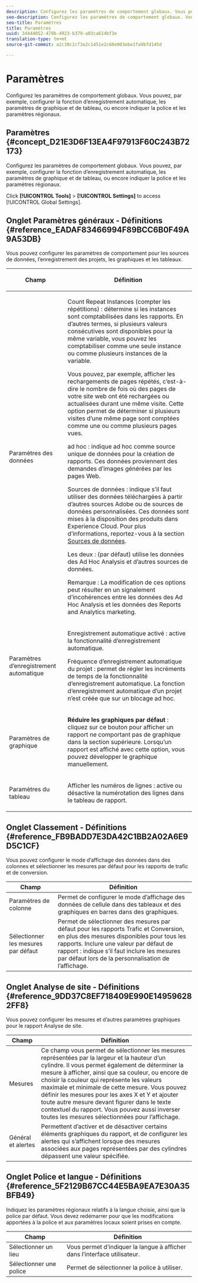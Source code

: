 ```yaml
---
description: Configurez les paramètres de comportement globaux. Vous pouvez, par exemple, configurer la fonction d’enregistrement automatique, les paramètres de graphique et de tableau, ou encore indiquer la police et les paramètres régionaux.
seo-description: Configurez les paramètres de comportement globaux. Vous pouvez, par exemple, configurer la fonction d’enregistrement automatique, les paramètres de graphique et de tableau, ou encore indiquer la police et les paramètres régionaux.
seo-title: Paramètres
title: Paramètres
uuid: 34444052-479b-4923-b379-a03ca614bf3e
translation-type: tm+mt
source-git-commit: a2c38c2cf3a2c1451e2c60e003ebe1fa9bfd145d

---
```



# Paramètres

Configurez les paramètres de comportement globaux. Vous pouvez, par exemple, configurer la fonction d’enregistrement automatique, les paramètres de graphique et de tableau, ou encore indiquer la police et les paramètres régionaux.

## Paramètres {#concept_D21E3D6F13EA4F97913F60C243B72173}

Configurez les paramètres de comportement globaux. Vous pouvez, par exemple, configurer la fonction d’enregistrement automatique, les paramètres de graphique et de tableau, ou encore indiquer la police et les paramètres régionaux.

Click **[!UICONTROL Tools]** &gt; **[!UICONTROL Settings]** to access [!UICONTROL Global Settings].

## Onglet Paramètres généraux - Définitions {#reference_EADAF83466994F89BCC6B0F49A9A53DB}

Vous pouvez configurer les paramètres de comportement pour les sources de données, l’enregistrement des projets, les graphiques et les tableaux.

<!-- 

r_dsc_general_settings.xml

 -->

<table id="table_C18A0F1C9E214EB585A29801BA2400F8"> 
 <thead> 
  <tr> 
   <th colname="col1" class="entry"> <p>Champ </p> </th> 
   <th colname="col2" class="entry"> <p>Définition </p> </th> 
  </tr> 
 </thead>
 <tbody> 
  <tr> 
   <td colname="col1"> <p> Paramètres des données </p> </td> 
   <td colname="col2"> <p> <span class="uicontrol"> Count Repeat Instances</span> (compter les répétitions) : détermine si les instances sont comptabilisées dans les rapports. En d’autres termes, si plusieurs valeurs consécutives sont disponibles pour la même variable, vous pouvez les comptabiliser comme une seule instance ou comme plusieurs instances de la variable. </p> <p>Vous pouvez, par exemple, afficher les rechargements de pages répétés, c’est-à-dire le nombre de fois où des pages de votre site web ont été rechargées ou actualisées durant une même visite. Cette option permet de déterminer si plusieurs visites d’une même page sont comptées comme une ou comme plusieurs pages vues. </p> <p> <span class="uicontrol"> <span class="keyword"> ad hoc</span></span> : indique <span class="keyword">ad hoc</span> comme source unique de données pour la création de rapports. Ces données proviennent des demandes d’images générées par les pages Web. </p> <p> <span class="uicontrol"> <span class="keyword"> Sources de données</span></span> : indique s’il faut utiliser des données téléchargées à partir d’autres sources Adobe ou de sources de données personnalisées. Ces données sont mises à la disposition des produits dans <span class="keyword">Experience Cloud</span>. Pour plus d’informations, reportez-vous à la section <a href="https://marketing.adobe.com/resources/help/en_US/sc/datasources/index.html" scope="external" format="html">Sources de données</a>. </p> <p> <span class="uicontrol"> Les deux</span> : (par défaut) utilise les données des <span class="keyword">Ad Hoc Analysis</span> et d’autres sources de données. </p> <p>Remarque : La modification de ces options peut résulter en un signalement d’incohérences entre les données des <span class="keyword">Ad Hoc Analysis</span> et les <span class="keyword">données des Reports and Analytics marketing.</span> </p> </td> 
  </tr> 
  <tr> 
   <td colname="col1"> <p> Paramètres d’enregistrement automatique </p> </td> 
   <td colname="col2"> <p> <span class="uicontrol"> Enregistrement automatique activé</span> : active la fonctionnalité d’enregistrement automatique. </p> <p> <span class="uicontrol"> Fréquence d’enregistrement automatique du projet</span> : permet de régler les incréments de temps de la fonctionnalité d’enregistrement automatique. La fonction d’enregistrement automatique d’un projet n’est créée que sur un blocage ad hoc. </p> </td> 
  </tr> 
  <tr> 
   <td colname="col1"> <p> Paramètres de graphique </p> </td> 
   <td colname="col2"> <p><b>Réduire les graphiques par défaut</b> : cliquez sur ce bouton pour afficher un rapport ne comportant pas de graphique dans la section supérieure. Lorsqu’un rapport est affiché avec cette option, vous pouvez développer le graphique manuellement. </p> </td> 
  </tr> 
  <tr> 
   <td colname="col1"> <p> Paramètres du tableau </p> </td> 
   <td colname="col2"> <p> <span class="uicontrol"> Afficher les numéros de lignes</span> : active ou désactive la numérotation des lignes dans le tableau de rapport. </p> </td> 
  </tr> 
 </tbody> 
</table>

## Onglet Classement - Définitions {#reference_FB9BADD7E3DA42C1BB2A02A6E9D5C1CF}

Vous pouvez configurer le mode d’affichage des données dans des colonnes et sélectionner les mesures par défaut pour les rapports de trafic et de conversion.

<!-- 

r_dsc_ranked_tab.xml

 -->

| Champ | Définition |
|--- |--- |
| Paramètres de colonne | Permet de configurer le mode d’affichage des données de cellule dans des tableaux et des graphiques en barres dans des graphiques. |
| Sélectionner les mesures par défaut | Permet de sélectionner des mesures par défaut pour les rapports Trafic et Conversion, en plus des mesures disponibles pour tous les rapports.    Inclure une valeur par défaut de rapport : indique s’il faut inclure les mesures par défaut lors de la personnalisation de l’affichage. |

## Onglet Analyse de site - Définitions {#reference_9DD37C8EF718409E990E149596282FF8}

Vous pouvez configurer les mesures et d’autres paramètres graphiques pour le rapport Analyse de site.

<!-- 

r_dsc_site_analysis_tab.xml

 -->

| Champ | Définition |
|--- |--- |
| Mesures | Ce champ vous permet de sélectionner les mesures représentées par la largeur et la hauteur d’un cylindre. Il vous permet également de déterminer la mesure à afficher, ainsi que sa couleur, ou encore de choisir la couleur qui représente les valeurs maximale et minimale de cette mesure. Vous pouvez définir les mesures pour les axes X et Y et ajouter toute autre mesure devant figurer dans le texte contextuel du rapport. Vous pouvez aussi inverser toutes les mesures sélectionnées pour l’affichage. |
| Général et alertes | Permettent d’activer et de désactiver certains éléments graphiques du rapport, et de configurer les alertes qui s’affichent lorsque des mesures associées aux pages représentées par des cylindres dépassent une valeur spécifiée. |

## Onglet Police et langue - Définitions {#reference_5F2129B67CC44E5BA9EA7E30A35BFB49}

Indiquez les paramètres régionaux relatifs à la langue choisie, ainsi que la police par défaut. Vous devez redémarrer pour que les modifications apportées à la police et aux paramètres locaux soient prises en compte.

<!-- 

r_dsc_font_locale.xml

 -->

| Champ | Définition |
|--- |--- |
| Sélectionner un lieu | Vous permet d’indiquer la langue à afficher dans l’interface utilisateur. |
| Sélectionner une police | Permet de sélectionner la police à utiliser. |